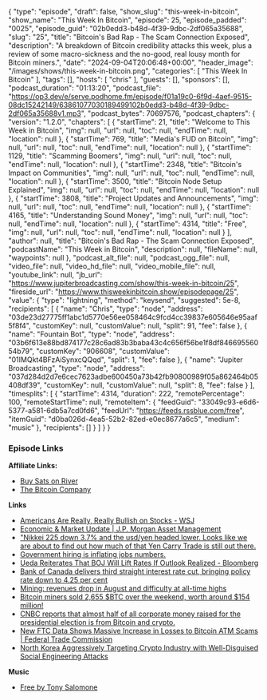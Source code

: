 {
  "type": "episode",
  "draft": false,
  "show_slug": "this-week-in-bitcoin",
  "show_name": "This Week In Bitcoin",
  "episode": 25,
  "episode_padded": "0025",
  "episode_guid": "02b0edd3-b48d-4f39-9dbc-2df065a35688",
  "slug": "25",
  "title": "Bitcoin's Bad Rap - The Scam Connection Exposed",
  "description": "A breakdown of Bitcoin credibility attacks this week, plus a review of some macro-sickness and the no-good, real lousy month for Bitcoin miners.",
  "date": "2024-09-04T20:06:48+00:00",
  "header_image": "/images/shows/this-week-in-bitcoin.png",
  "categories": [
    "This Week In Bitcoin"
  ],
  "tags": [],
  "hosts": [
    "chris"
  ],
  "guests": [],
  "sponsors": [],
  "podcast_duration": "01:13:20",
  "podcast_file": "https://op3.dev/e/serve.podhome.fm/episode/f01a19c0-6f9d-4aef-9515-08dc15242149/63861077030189499102b0edd3-b48d-4f39-9dbc-2df065a35688v1.mp3",
  "podcast_bytes": 70697576,
  "podcast_chapters": {
    "version": "1.2.0",
    "chapters": [
      {
        "startTime": 21,
        "title": "Welcome to This Week in Bitcoin",
        "img": null,
        "url": null,
        "toc": null,
        "endTime": null,
        "location": null
      },
      {
        "startTime": 769,
        "title": "Media's FUD on Bitcoin",
        "img": null,
        "url": null,
        "toc": null,
        "endTime": null,
        "location": null
      },
      {
        "startTime": 1129,
        "title": "Scamming Boomers",
        "img": null,
        "url": null,
        "toc": null,
        "endTime": null,
        "location": null
      },
      {
        "startTime": 2348,
        "title": "Bitcoin's Impact on Communities",
        "img": null,
        "url": null,
        "toc": null,
        "endTime": null,
        "location": null
      },
      {
        "startTime": 3500,
        "title": "Bitcoin Node Setup Explained",
        "img": null,
        "url": null,
        "toc": null,
        "endTime": null,
        "location": null
      },
      {
        "startTime": 3808,
        "title": "Project Updates and Announcements",
        "img": null,
        "url": null,
        "toc": null,
        "endTime": null,
        "location": null
      },
      {
        "startTime": 4165,
        "title": "Understanding Sound Money",
        "img": null,
        "url": null,
        "toc": null,
        "endTime": null,
        "location": null
      },
      {
        "startTime": 4314,
        "title": "Free",
        "img": null,
        "url": null,
        "toc": null,
        "endTime": null,
        "location": null
      }
    ],
    "author": null,
    "title": "Bitcoin's Bad Rap - The Scam Connection Exposed",
    "podcastName": "This Week in Bitcoin",
    "description": null,
    "fileName": null,
    "waypoints": null
  },
  "podcast_alt_file": null,
  "podcast_ogg_file": null,
  "video_file": null,
  "video_hd_file": null,
  "video_mobile_file": null,
  "youtube_link": null,
  "jb_url": "https://www.jupiterbroadcasting.com/show/this-week-in-bitcoin/25",
  "fireside_url": "https://www.thisweekinbitcoin.show/episodepage/25",
  "value": {
    "type": "lightning",
    "method": "keysend",
    "suggested": 5e-8,
    "recipients": [
      {
        "name": "Chris",
        "type": "node",
        "address": "03de23d27775ff1abc1d5770e56ee058464c9fcd4cc39837e605646e95aaf5f8f4",
        "customKey": null,
        "customValue": null,
        "split": 91,
        "fee": false
      },
      {
        "name": "Fountain Bot",
        "type": "node",
        "address": "03b6f613e88bd874177c28c6ad83b3baba43c4c656f56be1f8df84669556054b79",
        "customKey": "906608",
        "customValue": "01IMQkt4BFzAiSynxcQQqd",
        "split": 1,
        "fee": false
      },
      {
        "name": "Jupiter Broadcasting",
        "type": "node",
        "address": "037d284d2d7e6cec7623adbe600450a73b42fb90800989f05a862464b05408df39",
        "customKey": null,
        "customValue": null,
        "split": 8,
        "fee": false
      }
    ],
    "timesplits": [
      {
        "startTime": 4314,
        "duration": 222,
        "remotePercentage": 100,
        "remoteStartTime": null,
        "remoteItem": {
          "feedGuid": "33049c93-e6d6-5377-a581-6db5a7cd0fd6",
          "feedUrl": "https://feeds.rssblue.com/free",
          "itemGuid": "d0ba026d-4ea5-52b2-82ed-e0ec8677a6c5",
          "medium": "music"
        },
        "recipients": []
      }
    ]
  }
}


### Episode Links

**Affiliate Links:**

* [Buy Sats on River](https://river.com/signup?r=3CT4V56E)
* [The Bitcoin Company](https://app.thebitcoincompany.com/signup?ref=UNPLUGGED)

**Links**

* [Americans Are Really, Really Bullish on Stocks - WSJ](https://www.wsj.com/finance/stocks/americans-are-really-really-bullish-on-stocks-ceee798b)
* [Economic & Market Update | J.P. Morgan Asset Management](https://am.jpmorgan.com/us/en/asset-management/adv/insights/market-insights/guide-to-the-markets/economic-and-market-update/)
* ["Nikkei 225 down 3.7% and the usd/yen headed lower. Looks like we are about to find out how much of that Yen Carry Trade is still out there.](https://x.com/jameslavish/status/1831140417632710976)
* [Government hiring is inflating jobs numbers.](https://x.com/KobeissiLetter/status/1830946338869067987)
* [Ueda Reiterates That BOJ Will Lift Rates If Outlook Realized - Bloomberg](https://www.bloomberg.com/news/articles/2024-09-03/boj-ueda-reiterates-stance-of-lifting-rates-if-outlook-realized)
* [Bank of Canada delivers third straight interest rate cut, bringing policy rate down to 4.25 per cent](https://ca.finance.yahoo.com/news/bank-of-canada-expected-to-cut-again-in-interest-rate-announcement-this-morning-110039182.html)
* [Mining: revenues drop in August and difficulty at all-time highs](https://atlas21.com/mining-revenues-drop-in-august-and-difficulty-at-all-time-highs/)
* [Bitcoin miners sold 2,655 $BTC over the weekend, worth around $154 million!](https://xcancel.com/ali_charts/status/1830513966365258163)
* [CNBC reports that almost half of all corporate money raised for the presidential election is from Bitcoin and crypto.](https://x.com/bitcoinmagazine/status/1829557775204237635?s=12&t=E9EIlRX-vHxbQ8g23lQU3A)
* [New FTC Data Shows Massive Increase in Losses to Bitcoin ATM Scams | Federal Trade Commission](https://www.ftc.gov/news-events/news/press-releases/2024/09/new-ftc-data-shows-massive-increase-losses-bitcoin-atm-scams)
* [North Korea Aggressively Targeting Crypto Industry with Well-Disguised Social Engineering Attacks](https://www.ic3.gov/Media/Y2024/PSA240903)

**Music**

* [Free by Tony Salomone](https://podcastindex.org/podcast/7000738)
